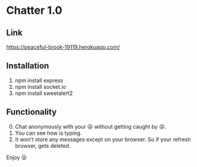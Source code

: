 # Chatter 1.0
## Link
https://peaceful-brook-19119.herokuapp.com/

## Installation
1. npm install express
2. npm install socket.io
3. npm install sweetalert2

## Functionality
0. Chat anonymously with your 😜 without getting caught by 😜.
1. You can see how is typing.
2. It won't store any messages except on your browser. So if your refresh browser, gets deleted.

Enjoy 😜
